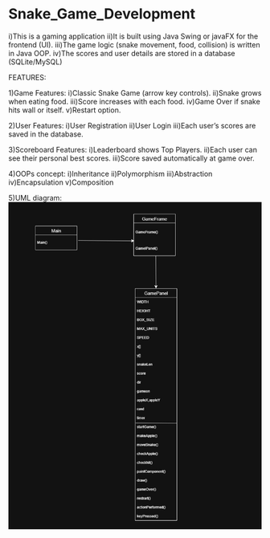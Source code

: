 # Snake_Game_Development

i)This is a gaming application
ii)It is built using Java Swing or javaFX for the frontend (UI).
iii)The game logic (snake movement, food, collision) is written in Java OOP.
iv)The scores and user details are stored in a database (SQLite/MySQL)

FEATURES:

1)Game Features:
   i)Classic Snake Game (arrow key controls).
   ii)Snake grows when eating food.
   iii)Score increases with each food.
   iv)Game Over if snake hits wall or itself.
   v)Restart option.

2)User Features:
   i)User Registration
   ii)User Login
   iii)Each user’s scores are saved in the database.

3)Scoreboard Features:
   i)Leaderboard shows Top Players.
   ii)Each user can see their personal best scores.
   iii)Score saved automatically at game over.

4)OOPs concept:
   i)Inheritance
   ii)Polymorphism
   iii)Abstraction
   iv)Encapsulation
   v)Composition

5)UML diagram:
![class-diagram](javauml1.jpg)